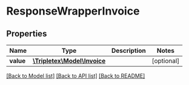 # ResponseWrapperInvoice

## Properties
Name | Type | Description | Notes
------------ | ------------- | ------------- | -------------
**value** | [**\Tripletex\Model\Invoice**](Invoice.md) |  | [optional] 

[[Back to Model list]](../../README.md#documentation-for-models) [[Back to API list]](../../README.md#documentation-for-api-endpoints) [[Back to README]](../../README.md)

